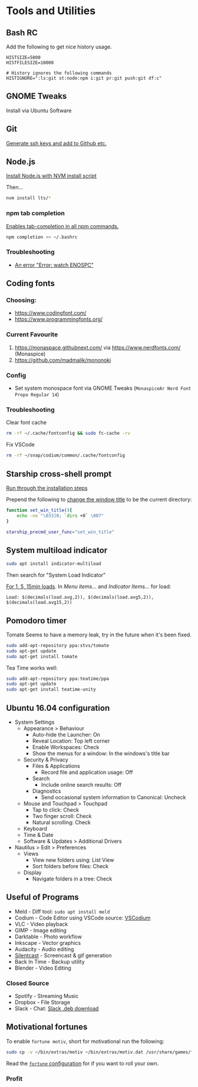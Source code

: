 # Tools and Utilities

## Bash RC

Add the following to get nice history usage.

```
HISTSIZE=5000
HISTFILESIZE=10000

# History ignores the following commands
HISTIGNORE=":ls:git st:node:npm i:git pr:git push:git df:c"
```

## GNOME Tweaks

Install via Ubuntu Software

## Git

[Generate ssh keys and add to Github etc.](https://help.github.com/articles/generating-ssh-keys/)

## Node.js

[Install Node.js with NVM install script](https://github.com/creationix/nvm#install-script)

Then...

```bash
nvm install lts/*
```

### npm tab completion

[Enables tab-completion in all npm commands.](https://docs.npmjs.com/cli/v7/commands/npm-completion)

```bash
npm completion >> ~/.bashrc
```

### Troubleshooting

- [An error "Error: watch ENOSPC"](https://github.com/remy/nodemon/issues/214#issuecomment-114362402)

## Coding fonts

### Choosing:

- https://www.codingfont.com/
- https://www.programmingfonts.org/

### Current Favourite

1. https://monaspace.githubnext.com/ via https://www.nerdfonts.com/ (Monaspice)
2. https://github.com/madmalik/mononoki

### Config

- Set system monospace font via GNOME Tweaks (`MonaspiceAr Nerd Font Propo Regular 14`)

### Troubleshooting

Clear font cache

```bash
rm -rf ~/.cache/fontconfig && sudo fc-cache -rv
```

Fix VSCode

```bash
rm -rf ~/snap/codium/common/.cache/fontconfig
```

## Starship cross-shell prompt

[Run through the installation steps](https://starship.rs/guide/#%F0%9F%9A%80-installation)

Prepend the following to [change the window title](https://starship.rs/advanced-config/#change-window-title) to be the current directory:

```bash
function set_win_title(){
    echo -ne "\033]0; `dirs +0` \007"
}

starship_precmd_user_func="set_win_title"
```

## System multiload indicator

```bash
sudo apt install indicator-multiload
```

Then search for "System Load Indicator"

[For 1, 5, 15min loads](https://answers.launchpad.net/indicator-multiload/+question/227164). In _Menu items…_ and _Indicator Items…_ for load:

`Load: $(decimals(load.avg,2)), $(decimals(load.avg5,2)), $(decimals(load.avg15,2))`

## Pomodoro timer

Tomate Seems to have a memory leak, try in the future when it's been fixed.

```bash
sudo add-apt-repository ppa:stvs/tomate
sudo apt-get update
sudo apt-get install tomate
```

Tea Time works well:

```bash
sudo add-apt-repository ppa:teatime/ppa
sudo apt-get update
sudo apt-get install teatime-unity
```

## Ubuntu 16.04 configuration

- System Settings
  - Appearance > Behaviour
    - Auto-hide the Launcher: On
    - Reveal Location: Top left corner
    - Enable Workspaces: Check
    - Show the menus for a window: In the windows's title bar
  - Security & Privacy
    - Files & Applications
      - Record file and application usage: Off
    - Search
      - Include online search results: Off
    - Diagnostics
      - Send occasional system information to Canonical: Uncheck
  - Mouse and Touchpad > Touchpad
    - Tap to click: Check
    - Two finger scroll: Check
    - Natural scrolling: Check
  - Keyboard
  - Time & Date
  - Software & Updates > Additional Drivers
- Nautilus > Edit > Preferences
  - Views
    - View new folders using: List View
    - Sort folders before files: Check
  - Display
    - Navigate folders in a tree: Check

## Useful of Programs

- Meld - Diff tool: `sudo apt install meld`
- Codium - Code Editor using VSCode source: [VSCodium](https://vscodium.com/)
- VLC - Video playback
- GIMP - Image editing
- Darktable - Photo workflow
- Inkscape - Vector graphics
- Audacity - Audio editing
- [Silentcast](https://github.com/colinkeenan/silentcast#ubuntu-linux-full-install) - Screencast & gif generation
- Back In Time - Backup utility
- Blender - Video Editing

### Closed Source

- Spotify - Streaming Music
- Dropbox - File Storage
- Slack - Chat: [Slack .deb download](https://slack.com/downloads)

## Motivational fortunes

To enable `fortune motiv`, short for motivational run the following:

```bash
sudo cp -v ~/bin/extras/motiv ~/bin/extras/motiv.dat /usr/share/games/fortunes/
```

Read the [`fortune` configuration](http://www.linuxandlife.com/2011/08/fortune-wolderful-application-to-make.html) for if you want to roll your own.

### Profit
